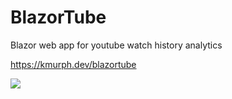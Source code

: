 # BlazorTube
Blazor web app for youtube watch history analytics 

https://kmurph.dev/blazortube

![](https://i.imgur.com/h85Ozqj.png)
